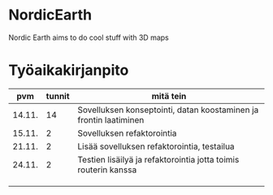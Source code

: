 # NordicEarth

Nordic Earth aims to do cool stuff with 3D maps

# Työaikakirjanpito

| pvm    | tunnit | mitä tein                                                         |
|--------|--------|-------------------------------------------------------------------|
| 14.11. | 14     | Sovelluksen konseptointi, datan koostaminen ja frontin laatiminen |
| 15.11. | 2      | Sovelluksen refaktorointia                                        |
| 21.11. | 2      | Lisää sovelluksen refaktorointia, testailua                       |
| 24.11. | 2      | Testien lisäilyä ja refaktorointia jotta toimis routerin kanssa   |
|        |        |                                                                   |
|        |        |                                                                   |
|        |        |                                                                   |